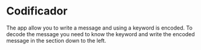 # Codificador
The app allow you to write a message and using a keyword is encoded.
To decode the message you need to know the keyword and write the encoded message in the section down to the left.
